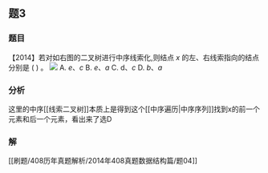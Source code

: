 ## 题3
### 题目
【2014】若对如右图的二叉树进行中序线索化,则结点 $x$ 的左、右线索指向的结点分别是 ( ) 。
![](https://img.hwenyi.tech/202410301901449.webp)
A. $e\text{、}c$ 
B. $e\text{、}a$ 
C. $\mathrm{d}\text{、}c$ 
D. $b\text{、}a$
### 分析
这里的中序[[线索二叉树]]本质上是得到这个[[中序遍历|中序序列]]找到x的前一个元素和后一个元素，看出来了选D
### 解
[[刷题/408历年真题解析/2014年408真题数据结构篇/题04]]


